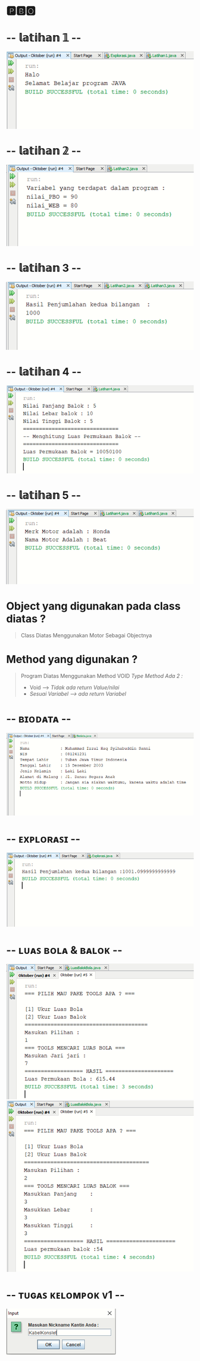 # 🅿🅱🅾

# -- 𝕝𝕒𝕥𝕚𝕙𝕒𝕟 𝟙 --
![Alt text](https://github.com/Syihabuddinsanni/PBO/blob/master/Latihan1.PNG)

# -- 𝕝𝕒𝕥𝕚𝕙𝕒𝕟  𝟚 --
![Alt text](https://github.com/Syihabuddinsanni/PBO/blob/master/Latihan2.PNG)


# -- 𝕝𝕒𝕥𝕚𝕙𝕒𝕟 3  --
![Alt text](https://github.com/Syihabuddinsanni/PBO/blob/master/Latihan3.PNG)


# -- 𝕝𝕒𝕥𝕚𝕙𝕒𝕟 4 --
![Alt text](https://github.com/Syihabuddinsanni/PBO/blob/master/Latihan4.PNG)


# -- 𝕝𝕒𝕥𝕚𝕙𝕒𝕟 5 --
![Alt text](https://github.com/Syihabuddinsanni/PBO/blob/master/Latihan5.PNG)
# Object yang digunakan pada class diatas ?
> Class Diatas Menggunakan Motor Sebagai Objectnya
# Method yang digunakan ?
> Program Diatas Menggunakan Method VOID 
>  _Type Method Ada 2 :_
> - Void -->  _Tidak ada return Value/nilai_
> - _Sesuai Variabel --> ada return Variabel_


# -- ʙɪᴏᴅᴀᴛᴀ  --
![Alt text](https://github.com/Syihabuddinsanni/PBO/blob/master/Biodata.PNG)

# -- ᴇxᴘʟᴏʀᴀꜱɪ --
![Alt text](https://github.com/Syihabuddinsanni/PBO/blob/master/Explorasi.PNG)

# -- ʟᴜᴀꜱ ʙᴏʟᴀ & ʙᴀʟᴏᴋ --
![Alt text](https://github.com/Syihabuddinsanni/PBO/blob/master/Bola.PNG)
![Alt text](https://github.com/Syihabuddinsanni/PBO/blob/master/Balok.PNG)

# -- ᴛᴜɢᴀꜱ ᴋᴇʟᴏᴍᴘᴏᴋ ᴠ1 --
![Alt text](https://github.com/Syihabuddinsanni/PBO/blob/master/Kantin1.PNG)
